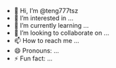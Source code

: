 - 👋 Hi, I’m @teng777tsz
- 👀 I’m interested in ...
- 🌱 I’m currently learning ...
- 💞️ I’m looking to collaborate on ...
- 📫 How to reach me ...
- 😄 Pronouns: ...
- ⚡ Fun fact: ...

<!---
teng777tsz/teng777tsz is a ✨ special ✨ repository because its `README.md` (this file) appears on your GitHub profile.
You can click the Preview link to take a look at your changes.
--->
